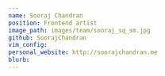 ```yaml
---
name: Sooraj Chandran
position: Frontend artist
image_path: images/team/sooraj_sq_sm.jpg
github: SoorajChandran
vim_config:
personal_website: http://soorajchandran.me
blurb:
---
```

